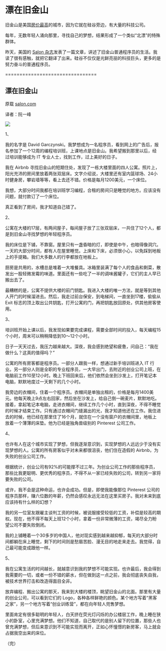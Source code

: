 # 漂在旧金山

旧金山是美国[房价最高](https://wallstreetcn.com/articles/3355490)的城市，因为它就在硅谷旁边，有大量的科技公司。

每年，无数年轻人涌向那里，寻找自己的梦想，结果形成了一个类似“北漂”的特殊群体。

昨天，美国的 [Salon 杂志](https://www.salon.com/2016/09/17/hacker-house-blues-my-life-with-12-programmers-2-rooms-and-one-21st-century-dream/)发表了一篇文章，讲述了旧金山普通程序员的生活。我读了很有感触，就把它翻译了出来。硅谷不仅仅是光鲜亮丽的科技巨头，更多的是努力奋斗的普通程序员。

================================

## 漂在旧金山

原载 [salon.com](https://www.salon.com/2016/09/17/hacker-house-blues-my-life-with-12-programmers-2-rooms-and-one-21st-century-dream/)

译者：阮一峰

![](https://www.wangbase.com/blogimg/asset/201808/bg2018082601.jpg?i=831399212)

1、

我的名字是 David Garczynski。我梦想成为一名程序员，看到网上的广告后，报名参加了一个12周的编程培训班，上课地点是旧金山。我希望搬到那里以后，经过培训能够成为 IT 专业人士，找到工作，过上美好的日子。

我在 Airbnb 寻找旧金山的短期住处，发现了一栋大楼里面的四人公寓。照片上，阳光充沛的房间里放着两张双层床。文字介绍说，大楼里还有室内篮球场、24小时健身房，攀岩墙等等，看上去还不错。价格是每月1200美元，一个床位。

我想，大部分时间我都在培训班学习编程，合租的房间只是睡觉的地方。应该没有问题，就付款订了一个床位。

真正看到了房间，我才知道自己错了。
 
 2、
 
公寓在大楼的17层，有两间屋子，每间屋子放了三张双层床，一共住了12个人，都是到旧金山寻找梦想的年轻程序员。

我的床位是下铺，不靠窗。屋里只有一盏昏暗的灯，即使是中午，也暗得像洞穴。一天的大部分时间，都有人在屋里睡觉。上床和下床，必须很小心，以免踩到地板上的手提箱。我们大多数人的行李都放在地板上。

厨房是共用的，水槽总是堆着一大堆餐具。冰箱里装满了每个人的食品和剩菜，散发出一股轻微发霉的味道。里面还有一些吃了一半的调味酱罐子，它们的主人早已搬出去了。

最糟糕的是，公寓不提供大楼的前门钥匙。我进入大楼的唯一方法，就是等到其他人开门的时候溜进去。然后，我走过前台保安，到电梯间，一直坐到17楼，偷偷从 Exit 标志的顶上取出公共钥匙，打开公寓的门，再把钥匙放回原处，供其他房客使用。

3、

培训班开始上课以后，我发现如果要完成课程，需要全部时间的投入，每天编程15个小时，周末可以稍稍降低到10～12个小时。

日子一天天过去，我压力越来越大。深夜，我会感到绝望和疲惫，问自己：“我在做什么？这真的值得吗？”

公寓的所有房客都是程序员。一部分人跟我一样，想通过新手培训班进入 IT 行业。另一部分人则是全职的专业程序员，一大早出门，去附近的创业公司上班，在电脑前工作10至12小时。晚上下班回来后，他们依然会坐到沙发上，打开笔记本电脑，默默地度过一天剩下的几个小时。

我旁边的衣帽间，住着一个程序员。衣帽间是单独出租的，价格是每月1400美元。他每天晚上9点左右回家，然后坐在沙发上，给自己倒一碗麦片，默默地吃。接着，拿起笔记本电脑，走进衣帽间，继续工作几个小时，直到深夜，不得不睡觉的时候才结束工作。只有通过衣帽间门缝漏出的光，我才知道他还在工作。我住进去的时候，他已经在那里住了16个月，就住在一个没有窗户的衣帽间里，地板上放着一个薄薄的床垫。他为已经是独角兽级别的 Pinterest 公司工作。

4、

也许有人在这个城市实现了梦想，但我逐渐意识到，实现梦想的人远远少于没有实现梦想的人。公寓的所有房客似乎对未来都很沮丧，他们住在造假的 Airbnb，为失败的创业公司工作。

根据统计，创业公司有92%的可能撑不过三年。为创业公司工作的那些程序员，那些比我更聪明、更优秀的程序员，不得不从一家已经失败的公司，转到另一家将要失败的公司。

或许，我不会是这种命运，也许会成功。但是，即使我能像那位 Pinterest 公司的程序员那样，赚六位数的年薪，仍然会感叹永远无法在这里买房子。我对未来到底应该持有什么样的幻想？

我的另一位室友跟雇主谈判工资的时候，被说服接受较低的工资，补偿是较高的期权。现在，他不得不每天上班12个小时，拿着一份非常微薄的工资，竭尽全力盼望公司不要失败倒闭。

我的上铺睡着一个30多岁的中国人，他对现实感到越来越抑郁，每天的大部分时间都躺在床上睡觉，剩下的时间则是愁眉苦脸、漫无目的地走来走去。我觉得，自己最可能变成跟他一样。

5、

我在公寓生活的时间越长，就越意识到我的梦想不可能实现。也许最后，我会得到我需要的一切，或者一份不错的薪水，但在做到这一点之前，我会彻底丧失自我，被技术世界打击和改造得面目全非。

放弃编程、搬出公寓的那天，我来到大楼的楼顶，眺望旧金山的北面。那里有大量的创业公司，可以看到它们的 Logo，各种各样鲜艳的颜色。某个地方写着“黑客之家”，另一个地方写着“创业训练营”，都在向年轻人兜售梦想。

里面肯定有很多聪明的年轻人，白天挤在荧光灯闪烁的办公楼层工作，晚上睡在狭小的卧室，心里充满梦想。他们不知道，自己取代的是别人留下的位置，那些人也曾充满梦想，但后来意识到不可能实现而离开，正如心怀憧憬的新房客，马上就会占据我空出来的床位。

（完）

